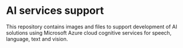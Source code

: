 # AI services support
This repository contains images and files to support development of AI solutions using Microsoft Azure cloud cognitive services for speech, language, text and vision.
